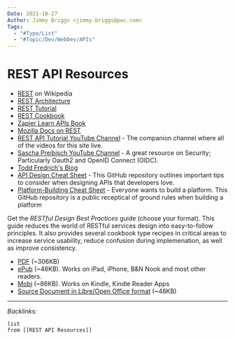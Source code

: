 ```yaml
---
Date: 2021-10-27
Author: Jimmy Briggs <jimmy.briggs@pwc.com>
Tags:
  - "#Type/List"
  - "#Topic/Dev/WebDev/APIs"
---
```


# REST API Resources

* [REST](https://en.wikipedia.org/wiki/Representational_state_transfer "REST") on Wikipedia
* [REST Architecture](https://www.service-architecture.com/articles/web-services/representational_state_transfer_rest.html)
* [REST Tutorial](https://www.restapitutorial.com/)
* [REST Cookbook](https://restcookbook.com/)
* [Zapier Learn APIs Book](https://zapier.com/learn/apis/)
* [Mozilla Docs on REST](https://developer.mozilla.org/en-US/docs/Glossary/REST)
* [REST API Tutorial YouTube Channel](https://www.youtube.com/user/restapitutorial) - The companion channel where all of the videos for this site live.
* [Sascha Preibisch YouTube Channel](https://www.youtube.com/channel/UCBSlXL7WCE-MR8uuwurqVKA) - A great resource on Security; Particularly Oauth2 and OpenID Connect (OIDC).
* [Todd Fredrich's Blog](http://www.toddfredrich.com/)
* [API Design Cheat Sheet](https://github.com/RestCheatSheet/api-cheat-sheet#api-design-cheat-sheet) - This GitHub repository outlines important tips to consider when designing APIs that developers love.
* [Platform-Building Cheat Sheet](https://github.com/RestCheatSheet/platform-cheat-sheet#platform-building-cheat-sheet) - Everyone wants to build a platform. This GitHub repository is a public receptical of ground rules when building a platform

Get the *RESTful Design Best Practices* guide (choose your format). This guide reduces the world of RESTful services design into easy-to-follow principles. It also provides several cookbook type recipes in critical areas to increase service usability, reduce confusion during implemenation, as well as improve consistency.

* [PDF](https://github.com/tfredrich/RestApiTutorial.com/raw/master/media/RESTful%20Best%20Practices-v1_2.pdf) (~306KB)
* [ePub](https://github.com/tfredrich/RestApiTutorial.com/raw/master/media/RESTful%20Best%20Practices-v1_2.epub) (~46KB). Works on iPad, iPhone, B&N Nook and most other readers.
* [Mobi](https://github.com/tfredrich/RestApiTutorial.com/raw/master/media/RESTful%20Best%20Practices-v1_2.mobi) (~86KB). Works on Kindle, Kindle Reader Apps
* [Source Document in Libre/Open Office format](https://github.com/tfredrich/RestApiTutorial.com/raw/master/media/RESTful%20Best%20Practices-v1_2.odt) (~48KB)

---

*Backlinks:*

````dataview
list
from [[REST API Resources]]
````
